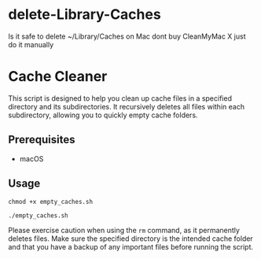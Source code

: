 # delete-Library-Caches
Is it safe to delete ~/Library/Caches
on Mac
dont buy CleanMyMac X
just do it manually

# Cache Cleaner

This script is designed to help you clean up cache files in a specified directory and its subdirectories. It recursively deletes all files within each subdirectory, allowing you to quickly empty cache folders.

## Prerequisites

- macOS
  
## Usage

`chmod +x empty_caches.sh`

`./empty_caches.sh`


Please exercise caution when using the `rm` command, as it permanently deletes files. Make sure the specified directory is the intended cache folder and that you have a backup of any important files before running the script.
